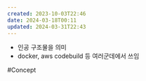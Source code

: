 ```yaml
---
created: 2023-10-03T22:46
date: 2024-03-18T00:11
updated: 2024-03-31T22:43
---
```

- 인공 구조물을 의미
- docker, aws codebuild 등 여러군데에서 쓰임


#Concept 